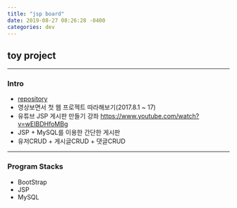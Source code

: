 ```yaml
---
title: "jsp board"
date: 2019-08-27 08:26:28 -0400
categories: dev
---
```


## toy project

---

### Intro
- [repository]
- 영상보면서 첫 웹 프로젝트 따라해보기(2017.8.1 ~ 17)
- 유튜브 JSP 게시판 만들기 강좌 https://www.youtube.com/watch?v=wEIBDHfoMBg
- JSP + MySQL를 이용한 간단한 게시판
- 유저CRUD + 게시글CRUD + 댓글CRUD

---

### Program Stacks
- BootStrap
- JSP
- MySQL

[repository]: https://github.com/blackjayH/board-jsp-
